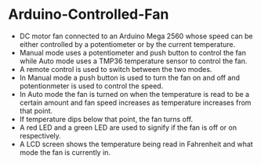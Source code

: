# Arduino-Controlled-Fan
* DC motor fan connected to an Arduino Mega 2560 whose speed can be either controlled by a potentiometer or by the current temperature.<br/>
* Manual mode uses a potentiometer and push button to control the fan while Auto mode uses a TMP36 temperature sensor to control the fan.<br/> 
* A remote control is used to switch between the two modes.<br/>
* In Manual mode a push button is used to turn the fan on and off and potentionmeter is used to control the speed.<br/>
* In Auto mode the fan is turned on when the temperature is read to be a certain amount and fan speed increases as temperature increases from that point.<br/>
* If temperature dips below that point, the fan turns off.<br/>
* A red LED and a green LED are used to signify if the fan is off or on respectively.<br/>
* A LCD screen shows the temperature being read in Fahrenheit and what mode the fan is currently in.<br/>
